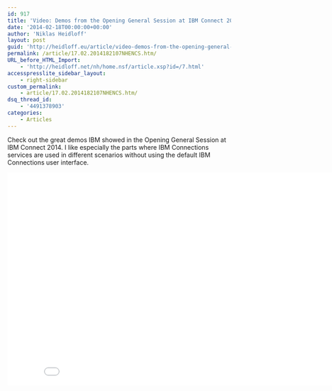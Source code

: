 ```yaml
---
id: 917
title: 'Video: Demos from the Opening General Session at IBM Connect 2014'
date: '2014-02-18T00:00:00+00:00'
author: 'Niklas Heidloff'
layout: post
guid: 'http://heidloff.eu/article/video-demos-from-the-opening-general-session-at-ibm-connect-2014/'
permalink: /article/17.02.2014182107NHENCS.htm/
URL_before_HTML_Import:
    - 'http://heidloff.net/nh/home.nsf/article.xsp?id=/7.html'
accesspresslite_sidebar_layout:
    - right-sidebar
custom_permalink:
    - article/17.02.2014182107NHENCS.htm/
dsq_thread_id:
    - '4491378903'
categories:
    - Articles
---
```


Check out the great demos IBM showed in the Opening General Session at IBM Connect 2014. I like especially the parts where IBM Connections services are used in different scenarios without using the default IBM Connections user interface.

<iframe allowfullscreen="" frameborder="0" height="480" src="//www.youtube.com/embed/UczwwcXSkJU?rel=0" width="853"></iframe>
